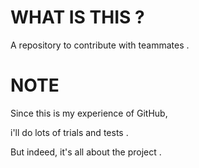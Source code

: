 # WHAT IS THIS ?
A repository to contribute with teammates .

# NOTE
Since this is my experience of GitHub,

i'll do lots of trials and tests .

But indeed, it's all about the project .